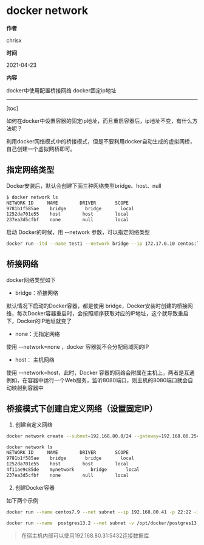 # docker network

**作者**

chrisx

**时间**

2021-04-23

**内容**

docker中使用配置桥接网络
docker固定ip地址

---

[toc]

如何在docker中设置容器的固定ip地址，而且重启容器后，ip地址不变，有什么方法呢？

利用docker网络模式中的桥接模式，但是不要利用docker自动生成的虚拟网桥，自己创建一个虚拟网桥即可。

## 指定网络类型

Docker安装后，默认会创建下面三种网络类型bridge、host、null

```sh
$ docker network ls
NETWORK ID     NAME        DRIVER       SCOPE
9781b1f585ae    bridge       bridge       local
1252da701e55    host        host        local
237ea3d5cfbf    none        null        local
```

启动 Docker的时候，用 --network 参数，可以指定网络类型

```sh
docker run -itd --name test1 --network bridge --ip 172.17.0.10 centos:latest /bin/bash

```

## 桥接网络

docker网络类型如下

* bridge：桥接网络

默认情况下启动的Docker容器，都是使用 bridge，Docker安装时创建的桥接网络，每次Docker容器重启时，会按照顺序获取对应的IP地址，这个就导致重启下，Docker的IP地址就变了

* none：无指定网络

使用 --network=none ，docker 容器就不会分配局域网的IP

* host： 主机网络

使用 --network=host，此时，Docker 容器的网络会附属在主机上，两者是互通
例如，在容器中运行一个Web服务，监听8080端口，则主机的8080端口就会自动映射到容器中

## 桥接模式下创建自定义网络（设置固定IP）

1. 创建自定义网络

```sh
docker network create --subnet=192.168.80.0/24 --gateway=192.168.80.254 subnet

docker network ls
NETWORK ID     NAME        DRIVER       SCOPE
9781b1f585ae    bridge       bridge       local
1252da701e55    host        host        local
4f11ae9c85de    mynetwork      bridge       local
237ea3d5cfbf    none        null        local

```

2. 创建Docker容器

如下两个示例

```sh
docker run --name centos7.9 --net subnet --ip 192.168.80.41 -p 22:22 -itd centos:7.9.2009 /bin/bash

docker run --name  postgres13.2 --net subnet -v /opt/docker/postgres13.2:/var/lib/postgresql/data -e POSTGRES_PASSWORD=postgres --ip 192.168.80.31 -p 5532:5432 -d postgres:13.2

```

> 在宿主机内部可以使用192.168.80.31:5432连接数据库

